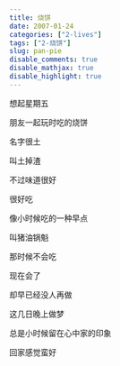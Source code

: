 ```yaml
---
title: 烧饼
date: 2007-01-24
categories: ["2-lives"]
tags: ["2-烧饼"]
slug: pan-pie
disable_comments: true
disable_mathjax: true
disable_highlight: true
---
```


想起星期五

朋友一起玩时吃的烧饼

名字很土

叫土掉渣

不过味道很好

很好吃

像小时候吃的一种早点

叫猪油锅魁

那时候不会吃

现在会了

却早已经没人再做

这几日晚上做梦

总是小时候留在心中家的印象

回家感觉蛮好